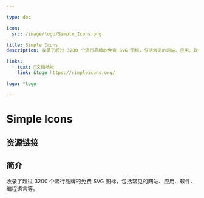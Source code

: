 ```yaml
---

type: doc

icon:
  src: /image/logo/Simple_Icons.png

title: Simple Icons
description: 收录了超过 3200 个流行品牌的免费 SVG 图标，包括常见的网站、应用、软件、编程语言等。

links:
  - text: 📖文档地址
    link: &togo https://simpleicons.org/

togo: *togo

---
```


<ShowLogo />

# Simple Icons

<ShowBreadcrumb />

## 资源链接

<ShowLinks />

## 简介

收录了超过 3200 个流行品牌的免费 SVG 图标，包括常见的网站、应用、软件、编程语言等。